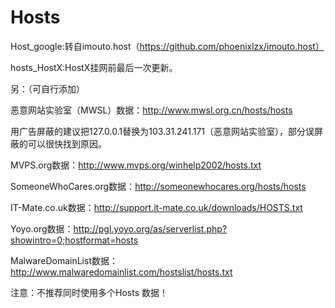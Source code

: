 Hosts
=====
Host_google:转自imouto.host（https://github.com/phoenixlzx/imouto.host）

hosts_HostX:HostX挂网前最后一次更新。

另：（可自行添加）

恶意网站实验室（MWSL）数据：http://www.mwsl.org.cn/hosts/hosts

用广告屏蔽的建议把127.0.0.1替换为103.31.241.171（恶意网站实验室），部分误屏蔽的可以很快找到原因。

MVPS.org数据：http://www.mvps.org/winhelp2002/hosts.txt

SomeoneWhoCares.org数据：http://someonewhocares.org/hosts/hosts

IT-Mate.co.uk数据：http://support.it-mate.co.uk/downloads/HOSTS.txt

Yoyo.org数据：http://pgl.yoyo.org/as/serverlist.php?showintro=0;hostformat=hosts

MalwareDomainList数据：http://www.malwaredomainlist.com/hostslist/hosts.txt

注意：不推荐同时使用多个Hosts 数据！

